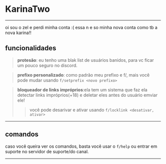 # KarinaTwo
---

oi sou o zel e perdi minha conta :(
essa n e so minha nova conta como tb a nova karina!!


## funcionalidades

>**protesão**: eu tenho uma blak list de usuários banidos, para vc ficar um pouco seguro no discord.

>**prefixo personalizado**: como padrão meu prefixo e f/, mais você pode mudar usando `f/setprefix <novo prefixo>`

>**bloqueador de links impróprios**:ela tem um sistema que faz ela detectar links impróprios(+18) e deletar eles antes do usuário emviar ele!
>>você pode desarivar e ativar usando `f/locklink <desativar, ativar>`

---


## comandos
caso você queira ver os comandos, basta você usar o `f/help` ou entrar em suporte no servidor de suporte/do canal.

---
